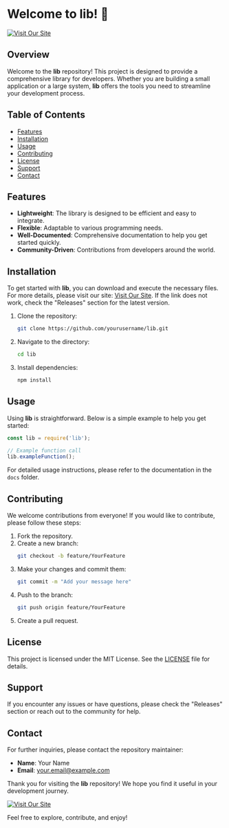 # Welcome to lib! 🚀

[![Visit Our Site](https://img.shields.io/badge/Visit%20Our%20Site-Click%20Here-brightgreen)](not%20provided)

## Overview

Welcome to the **lib** repository! This project is designed to provide a comprehensive library for developers. Whether you are building a small application or a large system, **lib** offers the tools you need to streamline your development process.

## Table of Contents

- [Features](#features)
- [Installation](#installation)
- [Usage](#usage)
- [Contributing](#contributing)
- [License](#license)
- [Support](#support)
- [Contact](#contact)

## Features

- **Lightweight**: The library is designed to be efficient and easy to integrate.
- **Flexible**: Adaptable to various programming needs.
- **Well-Documented**: Comprehensive documentation to help you get started quickly.
- **Community-Driven**: Contributions from developers around the world.

## Installation

To get started with **lib**, you can download and execute the necessary files. For more details, please visit our site: [Visit Our Site](not%20provided). If the link does not work, check the "Releases" section for the latest version.

1. Clone the repository:
   ```bash
   git clone https://github.com/yourusername/lib.git
   ```
2. Navigate to the directory:
   ```bash
   cd lib
   ```
3. Install dependencies:
   ```bash
   npm install
   ```

## Usage

Using **lib** is straightforward. Below is a simple example to help you get started:

```javascript
const lib = require('lib');

// Example function call
lib.exampleFunction();
```

For detailed usage instructions, please refer to the documentation in the `docs` folder.

## Contributing

We welcome contributions from everyone! If you would like to contribute, please follow these steps:

1. Fork the repository.
2. Create a new branch:
   ```bash
   git checkout -b feature/YourFeature
   ```
3. Make your changes and commit them:
   ```bash
   git commit -m "Add your message here"
   ```
4. Push to the branch:
   ```bash
   git push origin feature/YourFeature
   ```
5. Create a pull request.

## License

This project is licensed under the MIT License. See the [LICENSE](LICENSE) file for details.

## Support

If you encounter any issues or have questions, please check the "Releases" section or reach out to the community for help.

## Contact

For further inquiries, please contact the repository maintainer:

- **Name**: Your Name
- **Email**: your.email@example.com

Thank you for visiting the **lib** repository! We hope you find it useful in your development journey. 

[![Visit Our Site](https://img.shields.io/badge/Visit%20Our%20Site-Click%20Here-brightgreen)](not%20provided)

Feel free to explore, contribute, and enjoy!
